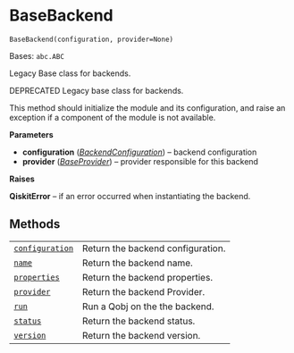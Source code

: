 # BaseBackend

`BaseBackend(configuration, provider=None)`

Bases: `abc.ABC`

Legacy Base class for backends.

DEPRECATED Legacy base class for backends.

This method should initialize the module and its configuration, and raise an exception if a component of the module is not available.

**Parameters**

*   **configuration** ([*BackendConfiguration*](qiskit.providers.models.BackendConfiguration#qiskit.providers.models.BackendConfiguration "qiskit.providers.models.BackendConfiguration")) – backend configuration
*   **provider** ([*BaseProvider*](qiskit.providers.BaseProvider#qiskit.providers.BaseProvider "qiskit.providers.BaseProvider")) – provider responsible for this backend

**Raises**

**QiskitError** – if an error occurred when instantiating the backend.

## Methods

|                                                                                                                                                       |                                   |
| ----------------------------------------------------------------------------------------------------------------------------------------------------- | --------------------------------- |
| [`configuration`](qiskit.providers.BaseBackend.configuration#qiskit.providers.BaseBackend.configuration "qiskit.providers.BaseBackend.configuration") | Return the backend configuration. |
| [`name`](qiskit.providers.BaseBackend.name#qiskit.providers.BaseBackend.name "qiskit.providers.BaseBackend.name")                                     | Return the backend name.          |
| [`properties`](qiskit.providers.BaseBackend.properties#qiskit.providers.BaseBackend.properties "qiskit.providers.BaseBackend.properties")             | Return the backend properties.    |
| [`provider`](qiskit.providers.BaseBackend.provider#qiskit.providers.BaseBackend.provider "qiskit.providers.BaseBackend.provider")                     | Return the backend Provider.      |
| [`run`](qiskit.providers.BaseBackend.run#qiskit.providers.BaseBackend.run "qiskit.providers.BaseBackend.run")                                         | Run a Qobj on the the backend.    |
| [`status`](qiskit.providers.BaseBackend.status#qiskit.providers.BaseBackend.status "qiskit.providers.BaseBackend.status")                             | Return the backend status.        |
| [`version`](qiskit.providers.BaseBackend.version#qiskit.providers.BaseBackend.version "qiskit.providers.BaseBackend.version")                         | Return the backend version.       |
